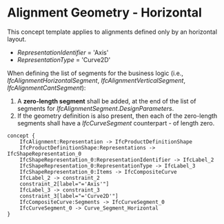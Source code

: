Alignment Geometry - Horizontal
===============================

This concept template applies to alignments defined only by an horizontal layout.

* _RepresentationIdentifier_ = 'Axis'
* _RepresentationType_ = 'Curve2D'

When defining the list of segments for the business logic (i.e., _IfcAlignmentHorizontalSegment_, _IfcAlignmentVerticalSegment_, _IfcAlignmentCantSegment_):

1. A **zero-length segment** shall be added, at the end of the list of segments for _IfcAlignmentSegment.DesignParameters_.
2. If the geometry definition is also present, then each of the zero-length segments shall have a _IfcCurveSegment_ counterpart - of length zero.

```
concept {
    IfcAlignment:Representation -> IfcProductDefinitionShape
    IfcProductDefinitionShape:Representations -> IfcShapeRepresentation_0
    IfcShapeRepresentation_0:RepresentationIdentifier -> IfcLabel_2
    IfcShapeRepresentation_0:RepresentationType -> IfcLabel_3
    IfcShapeRepresentation_0:Items -> IfcCompositeCurve
    IfcLabel_2 -> constraint_2
    constraint_2[label="='Axis'"]
    IfcLabel_3 -> constraint_3
    constraint_3[label="='Curve2D'"]
    IfcCompositeCurve:Segments -> IfcCurveSegment_0
    IfcCurveSegment_0 -> Curve_Segment_Horizontal
}
```